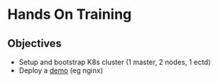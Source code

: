 # Hands On Training

## Objectives
-  Setup and bootstrap K8s cluster (1 master, 2 nodes, 1 ectd)
-  Deploy a [demo](https://github.com/WesleyCharlesBlake/k8s-demo) (eg nginx)